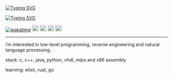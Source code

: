 <!--
<p float="left">
  <img src="https://github.com/user-attachments/assets/274d7362-e922-4891-ab0f-88b74572d0cd" width="300" align="left">
</p>
--->

[![Typing SVG](https://readme-typing-svg.demolab.com?font=Fira+Code&pause=1000&color=AF38F7&center=true&repeat=false&width=435&lines=neonzada)](https://git.io/typing-svg)

[![Typing SVG](https://readme-typing-svg.demolab.com?font=Fira+Code&pause=1000&color=AF38F7&center=true&width=435&lines=low+level+programming;natural+language+processing;researcher%2C+student%2C+learner)](https://git.io/typing-svg)

[![wakatime](https://wakatime.com/badge/user/505eac5d-145c-400e-9f68-7d22aaab0e2d.svg)](https://wakatime.com/@505eac5d-145c-400e-9f68-7d22aaab0e2d)
[<img height="20" src="https://img.shields.io/badge/linkedin-blue.svg?&style=for-the-badge&logo=linkedin&logoColor=white" />][linkedin]
[<img height="20" src="https://img.shields.io/badge/discord-darkblue?style=for-the-badge&logo=discord&logoColor=white"/>][discord]
[<img height="20" src="https://img.shields.io/badge/my_website-purple?style=for-the-badge&logo=neocities&logoColor=white"/>][website]
[<img height="20" src="https://img.shields.io/badge/X-black?&style=for-the-badge&logo=x&logoColor=white" />][twitter]

---
i’m interested in low-level programming, reverse engineering and natural language processing.

stack: c, c++, java, python, vhdl, mips and x86 assembly

learning: elixir, rust, go

[twitter]: https://twitter.com/neonzada
[linkedin]: https://www.linkedin.com/in/allan-duarte-ehlert-ab104220b
[website]: https://neonzada.neocities.org
[discord]: https://discord.com/users/159418755842048001

<!---
ZazaDev/ZazaDev is a ✨ special ✨ repository because its `README.md` (this file) appears on your GitHub profile.
You can click the Preview link to take a look at your changes.
--->
